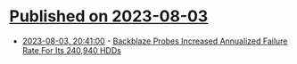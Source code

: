 # [Published on 2023-08-03](index.md)

* [2023-08-03, 20:41:00](https://hardware.slashdot.org/story/23/08/03/2010211/backblaze-probes-increased-annualized-failure-rate-for-its-240940-hdds?utm_source=rss1.0mainlinkanon&utm_medium=feed) - [Backblaze Probes Increased Annualized Failure Rate For Its 240,940 HDDs](https://hardware.slashdot.org/story/23/08/03/2010211/backblaze-probes-increased-annualized-failure-rate-for-its-240940-hdds?utm_source=rss1.0mainlinkanon&utm_medium=feed)
